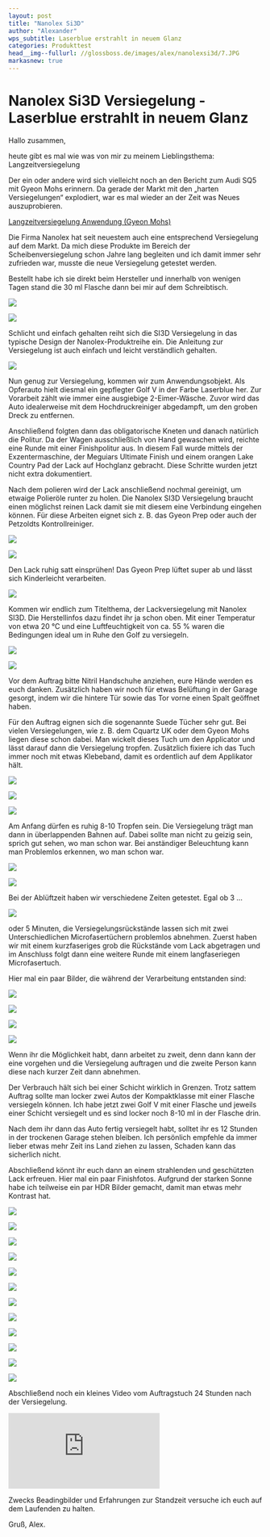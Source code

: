 ```yaml
---
layout: post
title: "Nanolex Si3D"
author: "Alexander"
wps_subtitle: Laserblue erstrahlt in neuem Glanz
categories: Produkttest
head__img--fullurl: //glossboss.de/images/alex/nanolexsi3d/7.JPG
markasnew: true
---
```

# Nanolex Si3D Versiegelung - Laserblue erstrahlt in neuem Glanz

Hallo zusammen,

heute gibt es mal wie was von mir zu meinem Lieblingsthema: Langzeitversiegelung
 
Der ein oder andere wird sich vielleicht noch an den Bericht zum Audi SQ5 mit Gyeon Mohs erinnern. Da gerade der Markt mit den „harten Versiegelungen“ explodiert, war es mal wieder an der Zeit was Neues auszuprobieren.

[Langzeitversiegelung Anwendung (Gyeon Mohs)](https://glossboss.de/allgemein/langzeitversiegelung-anwendung-gyeon-mohs)

Die Firma Nanolex hat seit neuestem auch eine entsprechend Versiegelung auf dem Markt. Da mich diese Produkte im Bereich der Scheibenversiegelung schon Jahre lang begleiten und ich damit immer sehr zufrieden war, musste die neue Versiegelung getestet werden.

Bestellt habe ich sie direkt beim Hersteller und innerhalb von wenigen Tagen stand die 30 ml Flasche dann bei mir auf dem Schreibtisch.

![](https://glossboss.de/images/alex/nanolexsi3d/1.jpg)

![](https://glossboss.de/images/alex/nanolexsi3d/2.jpg)

Schlicht und einfach gehalten reiht sich die SI3D Versiegelung in das typische Design der Nanolex-Produktreihe ein. Die Anleitung zur Versiegelung ist auch einfach und leicht verständlich gehalten.

![](https://glossboss.de/images/alex/nanolexsi3d/2a.jpg)

Nun genug zur Versiegelung, kommen wir zum Anwendungsobjekt. Als Opferauto hielt diesmal ein gepflegter Golf V in der Farbe Laserblue her. Zur Vorarbeit zählt wie immer eine ausgiebige 2-Eimer-Wäsche. Zuvor wird das Auto idealerweise mit dem Hochdruckreiniger abgedampft, um den groben Dreck zu entfernen. 

Anschließend folgten dann das obligatorische Kneten und danach natürlich die Politur. Da der Wagen ausschließlich von Hand gewaschen wird, reichte eine Runde mit einer Finishpolitur aus. In diesem Fall wurde mittels der Exzentermaschine, der Meguiars Ultimate Finish und einem orangen Lake Country Pad der Lack auf Hochglanz gebracht. Diese Schritte wurden jetzt nicht extra dokumentiert.

Nach dem polieren wird der Lack anschließend nochmal gereinigt, um etwaige Polieröle runter zu holen. Die Nanolex SI3D Versiegelung braucht einen möglichst reinen Lack damit sie mit diesem eine Verbindung eingehen können. Für diese Arbeiten eignet sich z. B. das Gyeon Prep oder auch der Petzoldts Kontrollreiniger.

![](https://glossboss.de/images/alex/nanolexsi3d/3.JPG)

![](https://glossboss.de/images/alex/nanolexsi3d/4.jpg)

Den Lack ruhig satt einsprühen! Das Gyeon Prep lüftet super ab und lässt sich Kinderleicht verarbeiten.

![](https://glossboss.de/images/alex/nanolexsi3d/5.JPG)
 
Kommen wir endlich zum Titelthema, der Lackversiegelung mit Nanolex SI3D. Die Herstellinfos dazu findet ihr ja schon oben. Mit einer Temperatur von etwa 20 °C und eine Luftfeuchtigkeit von ca. 55 % waren die Bedingungen ideal um in Ruhe den Golf zu versiegeln.

![](https://glossboss.de/images/alex/nanolexsi3d/6.JPG)

![](https://glossboss.de/images/alex/nanolexsi3d/7.JPG)
 
Vor dem Auftrag bitte Nitril Handschuhe anziehen, eure Hände werden es euch danken. Zusätzlich haben wir noch für etwas Belüftung in der Garage gesorgt, indem wir die hintere Tür sowie das Tor vorne einen Spalt geöffnet haben.
 
Für den Auftrag eignen sich die sogenannte Suede Tücher sehr gut. Bei vielen Versiegelungen, wie z. B. dem Cquartz UK oder dem Gyeon Mohs liegen diese schon dabei. Man wickelt dieses Tuch um den Applicator und lässt darauf dann die Versiegelung tropfen. Zusätzlich fixiere ich das Tuch immer noch mit etwas Klebeband, damit es ordentlich auf dem Applikator hält. 

![](https://glossboss.de/images/alex/nanolexsi3d/8.jpg)

![](https://glossboss.de/images/alex/nanolexsi3d/9.JPG)

![](https://glossboss.de/images/alex/nanolexsi3d/10.JPG)

Am Anfang dürfen es ruhig 8-10 Tropfen sein. Die Versiegelung trägt man dann in überlappenden Bahnen auf. Dabei sollte man nicht zu geizig sein, sprich gut sehen, wo man schon war. Bei anständiger Beleuchtung kann man Problemlos erkennen, wo man schon war.

![](https://glossboss.de/images/alex/nanolexsi3d/11.JPG)

![](https://glossboss.de/images/alex/nanolexsi3d/12.JPG)

Bei der Ablüftzeit haben wir verschiedene Zeiten getestet. Egal ob 3 …

![](https://glossboss.de/images/alex/nanolexsi3d/13.JPG)

oder 5 Minuten, die Versiegelungsrückstände lassen sich mit zwei Unterschiedlichen Microfasertüchern problemlos abnehmen. Zuerst haben wir mit einem kurzfaseriges grob die Rückstände vom Lack abgetragen und im Anschluss folgt dann eine weitere Runde mit einem langfaseriegen Microfasertuch.

Hier mal ein paar Bilder, die während der Verarbeitung entstanden sind:

![](https://glossboss.de/images/alex/nanolexsi3d/14.JPG)

![](https://glossboss.de/images/alex/nanolexsi3d/15.JPG)

![](https://glossboss.de/images/alex/nanolexsi3d/16.JPG)

![](https://glossboss.de/images/alex/nanolexsi3d/17.JPG)

Wenn ihr die Möglichkeit habt, dann arbeitet zu zweit, denn dann kann der eine vorgehen und die Versiegelung auftragen und die zweite Person kann diese nach kurzer Zeit dann abnehmen.

Der Verbrauch hält sich bei einer Schicht wirklich in Grenzen. Trotz sattem Auftrag sollte man locker zwei Autos der Kompaktklasse mit einer Flasche versiegeln können.
Ich habe jetzt zwei Golf V mit einer Flasche und jeweils einer Schicht versiegelt und es sind locker noch 8-10 ml in der Flasche drin.
 
Nach dem ihr dann das Auto fertig versiegelt habt, solltet ihr es 12 Stunden in der trockenen Garage stehen bleiben. Ich persönlich empfehle da immer lieber etwas mehr Zeit ins Land ziehen zu lassen, Schaden kann das sicherlich nicht.

Abschließend könnt ihr euch dann an einem strahlenden und geschützten Lack erfreuen. Hier mal ein paar Finishfotos. Aufgrund der starken Sonne habe ich teilweise ein par HDR Bilder gemacht, damit man etwas mehr Kontrast hat.

![](https://glossboss.de/images/alex/nanolexsi3d/18.JPG)

![](https://glossboss.de/images/alex/nanolexsi3d/19.JPG)

![](https://glossboss.de/images/alex/nanolexsi3d/20.JPG)

![](https://glossboss.de/images/alex/nanolexsi3d/21.jpg)

![](https://glossboss.de/images/alex/nanolexsi3d/22.jpg)

![](https://glossboss.de/images/alex/nanolexsi3d/23.jpg)

![](https://glossboss.de/images/alex/nanolexsi3d/24.JPG)

![](https://glossboss.de/images/alex/nanolexsi3d/24a.JPG)

![](https://glossboss.de/images/alex/nanolexsi3d/25.JPG)

![](https://glossboss.de/images/alex/nanolexsi3d/26.JPG)

![](https://glossboss.de/images/alex/nanolexsi3d/27.JPG)

![](https://glossboss.de/images/alex/nanolexsi3d/28.JPG)

Abschließend noch ein kleines Video vom Auftragstuch 24 Stunden nach der Versiegelung. 

<iframe class="content--video" src="https://www.youtube.com/embed/HttPltpJjio" frameborder="0" allowfullscreen></iframe>

Zwecks Beadingbilder und Erfahrungen zur Standzeit versuche ich euch auf dem Laufenden zu halten. 

Gruß, Alex.



